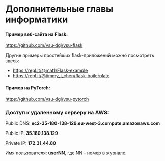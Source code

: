# Дополнительные главы информатики


#### Пример веб-сайта на Flask: 

https://github.com/vsu-dgi/vsu-flask

Другие примеры простейших flask-приложений можно посмотреть здесь:
- https://repl.it/@mat1/Flask-example
- https://repl.it/@timmy_i_chen/flask-boilerplate


#### Пример на PyTorch: 

https://github.com/vsu-dgi/vsu-pytorch




### Доступ к удаленному серверу на AWS:

Public DNS:  **ec2-35-180-138-129.eu-west-3.compute.amazonaws.com**

Public IP:  **35.180.138.129**

Private IP: **172.31.44.80**

Имя пользователя: **userNN**, где NN - номер в журнале.

